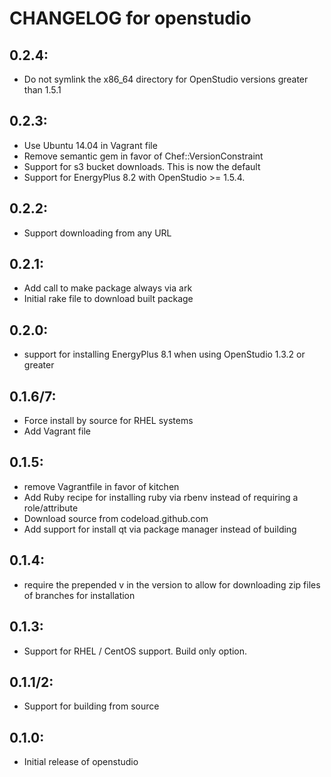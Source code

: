 # CHANGELOG for openstudio

## 0.2.4: 
* Do not symlink the x86_64 directory for OpenStudio versions greater than 1.5.1

## 0.2.3:
* Use Ubuntu 14.04 in Vagrant file
* Remove semantic gem in favor of Chef::VersionConstraint
* Support for s3 bucket downloads. This is now the default
* Support for EnergyPlus 8.2 with OpenStudio >= 1.5.4.

## 0.2.2:
* Support downloading from any URL

## 0.2.1:

* Add call to make package always via ark
* Initial rake file to download built package

## 0.2.0:

* support for installing EnergyPlus 8.1 when using OpenStudio 1.3.2 or greater


## 0.1.6/7:

* Force install by source for RHEL systems
* Add Vagrant file

## 0.1.5:

* remove Vagrantfile in favor of kitchen
* Add Ruby recipe for installing ruby via rbenv instead of requiring a role/attribute
* Download source from codeload.github.com
* Add support for install qt via package manager instead of building

## 0.1.4:

* require the prepended v in the version to allow for downloading zip files of branches for installation

## 0.1.3:

* Support for RHEL / CentOS support.  Build only option.

## 0.1.1/2:
* Support for building from source

## 0.1.0:

* Initial release of openstudio

